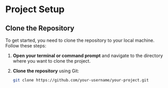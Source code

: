 # Project Setup

## Clone the Repository

To get started, you need to clone the repository to your local machine. Follow these steps:

1. **Open your terminal or command prompt** and navigate to the directory where you want to clone the project.

2. **Clone the repository** using Git:

   ```bash
   git clone https://github.com/your-username/your-project.git
